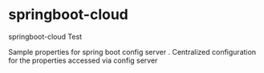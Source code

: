 # springboot-cloud
springboot-cloud Test

Sample properties for spring boot config server .
Centralized configuration for the properties accessed via config server
